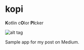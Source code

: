 # kopi
**K**otlin c**O**lor **PI**cker

![alt tag](https://cdn-images-1.medium.com/max/800/1*KFJhqaxBKJBH5VEbwooOYA.gif)

Sample app for my post on Medium.
